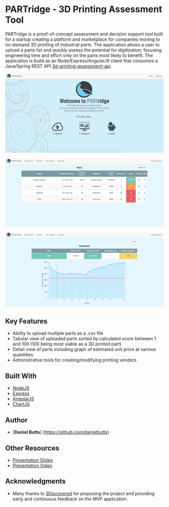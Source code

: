 # PARTridge - 3D Printing Assessment Tool

PARTridge is a proof-of-concept assessment and decision support tool built for a startup creating a platform and marketplace for companies moving to on-demand 3D printing of industrial parts. The application allows a user to upload a parts list and quickly assess the potential for digitization; focusing engineering time and effort only on the parts most likely to benefit. The application is build as an Node/Express/AngularJS client that consumes a Java/Spring REST API [3d-printing-assessment-api](https://github.com/danielbutts/3d-printing-assessment-api).

![Splash Screen Image](https://github.com/danielbutts/3d-printing-assessment-client/blob/master/partridge-splash.png?raw=true)

![Dashboard Image](https://github.com/danielbutts/3d-printing-assessment-client/blob/master/partridge-dashboard.png?raw=true)

![alt text](https://github.com/danielbutts/3d-printing-assessment-client/blob/master/partridge-detail.png?raw=true)

## Key Features

- Ability to upload multiple parts as a .csv file
- Tabular view of uploaded parts sorted by calculated score between 1 and 100 (100 being most viable as a 3D printed part)
- Detail view of parts including graph of estimated unit price at various quantities
- Administrative tools for creating/modifying printing vendors

## Built With

* [NodeJS](https://nodejs.org)
* [Express](https://expressjs.com/)
* [AngularJS](https://angularjs.org/)
* [ChartJS](http://www.chartjs.org/)

## Author

* [**Daniel Butts**] (https://github.com/danielbutts)

## Other Resources

* [Presentation Slides](https://docs.google.com/presentation/d/1OZ3dQM0XrzSwwCkKYrvwR0XvF68GWWbcVHSVPATfsIw/edit?usp=sharing)
* [Presentation Video](https://vimeo.com/229517666)

## Acknowledgments

* Many thanks to [3Discovered](http://3discovered.com/) for proposing the project and providing early and continuous feedback on the MVP application.